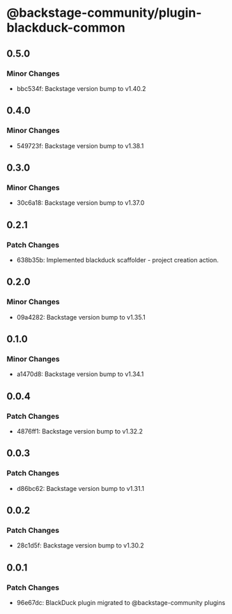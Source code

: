 # @backstage-community/plugin-blackduck-common

## 0.5.0

### Minor Changes

- bbc534f: Backstage version bump to v1.40.2

## 0.4.0

### Minor Changes

- 549723f: Backstage version bump to v1.38.1

## 0.3.0

### Minor Changes

- 30c6a18: Backstage version bump to v1.37.0

## 0.2.1

### Patch Changes

- 638b35b: Implemented blackduck scaffolder - project creation action.

## 0.2.0

### Minor Changes

- 09a4282: Backstage version bump to v1.35.1

## 0.1.0

### Minor Changes

- a1470d8: Backstage version bump to v1.34.1

## 0.0.4

### Patch Changes

- 4876ff1: Backstage version bump to v1.32.2

## 0.0.3

### Patch Changes

- d86bc62: Backstage version bump to v1.31.1

## 0.0.2

### Patch Changes

- 28c1d5f: Backstage version bump to v1.30.2

## 0.0.1

### Patch Changes

- 96e67dc: BlackDuck plugin migrated to @backstage-community plugins
